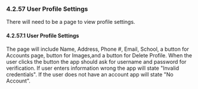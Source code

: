 ### 4.2.57 User Profile Settings

There will need to be a page to view profile settings.

#### 4.2.57.1 User Profile Settings

The page will include Name, Address, Phone #, Email, School, a button for Accounts page, button for Images,and a button for Delete Profile. When the user clicks the button the app should ask for username and password for verification. If user enters information wrong the app will state "Invalid credentials". If the user does not have an account app will state "No Account".
